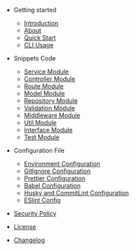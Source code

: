 - Getting started

  - [Introduction](getting-started/introduction.md)
  - [About](getting-started/about.md)
  - [Quick Start](getting-started/quick-start.md)
  - [CLI Usage](getting-started/cli-usage.md)
- Snippets Code

  - [Service Module](snippets-code/service-module.md)
  - [Controller Module](snippets-code/controller-module.md)
  - [Route Module](snippets-code/route-module.md)
  - [Model Module](snippets-code/model-module.md)
  - [Repository Module](snippets-code/repository-module.md)
  - [Validation Module](snippets-code/validation-module.md)
  - [Middleware Module](snippets-code/middleware-module.md)
  - [Util Module](snippets-code/util-module.md)
  - [Interface Module](snippets-code/interface-module.md)
  - [Test Module](snippets-code/test-module.md)
- Configuration File

  - [Environment Configuration](configuration-files/environment-config.md)
  - [GitIgnore Configuration](configuration-files/gitignore-config.md)
  - [Prettier Configuration](configuration-files/prettierr-config.md)
  - [Babel Configuration](configuration-files/babel-config.md)
  - [Husky and CommitLint Configuration](configuration-files/commitlint-config.md)
  - [ESlint Config](configuration-files/eslint-config.md)
- [Security Policy](documentation-files/security.md)
- [License](documentation-files/license.md)
- [Changelog](documentation-files/changelog.md)
